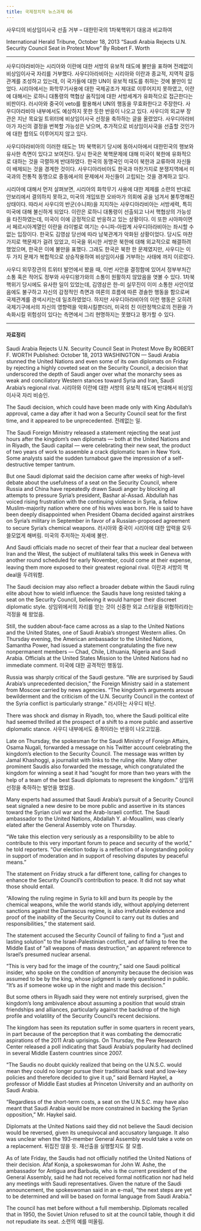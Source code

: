 ```yaml
---
title: 국제정치학 뉴스과제 06
---
```


사우디의 비상임이사국 선출 거부 – 대한민국의 1차북핵위기 대응과 비교하여

International Herald Tribune, October 18, 2013
“Saudi Arabia Rejects U.N. Security Council Seat in Protest Move” By Robert F. Worth

---

사우디아라비아는 시리아와 이란에 대한 서방의 유보적 태도에 불만을 표하며 전례없이 비상임이사국 자리를 거부했다. 사우디아라비아는 시리아와 이란과 종교적, 지역적 갈등관계를 조성하고 있는데, 이 국가들에 대한 UN이 유보적 태도를 취하는 것에 불만이 있었다. 시리아에서는 화학무기사용에 대한 국제공조가 제대로 이루어지지 못하였고, 이란에 대해서는 로하니 대통령의 핵협상 움직임에 대한 서방세계가 유화적으로 접근한다는 비판이다. 러시아와 중국이 veto를 활용해서 UN의 행동을 무효화한다고 주장한다. 사우디아라비아 내부에서도 예상하지 못한 듯한 반응이 나오고 있다. 사우디의 외교부 장관은 지난 목요일 트위터에 비상임이사국 선정을 축하하는 글을 올렸었다. 사우디아라비아가 자신의 결정을 번복할 가능성은 낮으며, 추가적으로 비상임이사국을 선출할 것인가에 대한 합의도 이루어지지 않고 있다.

사우디아라비아의 이러한 태도는 1차 북핵위기 당시에 동아시아에서 대한민국의 행보와 유사한 측면이 있다고 보여진다. 당시 한국은 북핵문제에 대해 미국이 북한에 유화적으로 대하는 것을 극렬하게 반대하였다. 한국의 동맹국인 미국이 북한과 교류하여 자신들이 배제되는 것을 경계한 것이다. 사우디아라비아도 한국과 마찬가지로 분쟁지역에서 미국과의 전통적 동맹으로 중동에서의 문제에서 자신들이 고립되는 것을 경계하고 있다.

시리아에 대해서 먼저 살펴보면, 시리아의 화학무기 사용에 대한 제제를 소련의 반대로 안보리에서 결의하지 못하고, 미국의 개입또한 오바마가 의회에 공을 넘겨서 불투명해진 상태이다. 따라서 사우디의 반군(수니파)을 지지하는 사우디아라비아는 서방세력, 특히 미국에 대해 불신하게 되었다. 이란은 로하니 대통령이 선출되고 나서 핵협상의 가능성을 타진하였는데, 미국이 이에 긍정적으로 반응하고 있는 상황이다. 이 또한 시아파이면서 페르시아계열인 이란을 라이벌로 여기는 수니파-아랍계 사우디아라비아는 좌시할 수 없는 입장이다. 한국도 김영삼 당선에 따라 남북관계가 악화된 상황이었다. 당시도 마찬가지로 핵문제가 걸려 있었고, 미국을 위시한 서방은 북한에 대해 외교적으로 해결하려 했었으며, 한국은 이에 불만을 표했다. 그래도 한국은 북한 한 문제였지만, 사우디는 이 두 가지 문제가 복합적으로 상승작용하여 비상임이사를 거부하는 사태에 까지 이르렀다.

사우디 외무장관의 트위터 발언에서 봤을 때, 이번 사안을 결정함에 있어서 정부부처간 소통 혹은 적어도 정부와 사우디왕가와의 소통이 원활하지 않았음을 엿볼 수 있다. 1차북핵위기 당시에도 유사한 일이 있었는데, 김영삼은 한-미 실무진이 이미 소통한 사안이었음에도 불구하고 자신의 감정적인 측면과 여론의 흐름에 따른 경솔한 행동을 함으로써 국제관계를 경색시키는데 일조하였었다. 하지만 사우디아라비아의 이런 행동은 오히려 국제기구에서의 자신의 영향력을 악화시킬뿐더러, 미국의 친 이란정책으로의 전환을 가속화시킬 위험성이 있다는 측면에서 그리 현명하지는 못했다고 평가할 수 있다.

---

#### 자료정리

Saudi Arabia Rejects U.N. Security Council Seat in Protest Move
By ROBERT F. WORTH
Published: October 18, 2013
 WASHINGTON — Saudi Arabia stunned the United Nations and even some of its own diplomats on Friday by rejecting a highly coveted seat on the Security Council, a decision that underscored the depth of Saudi anger over what the monarchy sees as weak and conciliatory Western stances toward Syria and Iran, Saudi Arabia’s regional rival. 시리아와 이란에 대한 서방의 유보적 태도에 반대해서 비상임이사국 자리 비승인.

The Saudi decision, which could have been made only with King Abdullah’s approval, came a day after it had won a Security Council seat for the first time, and it appeared to be unprecedented. 전례없는 일.

The Saudi Foreign Ministry released a statement rejecting the seat just hours after the kingdom’s own diplomats — both at the United Nations and in Riyadh, the Saudi capital — were celebrating their new seat, the product of two years of work to assemble a crack diplomatic team in New York. Some analysts said the sudden turnabout gave the impression of a self-destructive temper tantrum.

But one Saudi diplomat said the decision came after weeks of high-level debate about the usefulness of a seat on the Security Council, where Russia and China have repeatedly drawn Saudi anger by blocking all attempts to pressure Syria’s president, Bashar al-Assad. Abdullah has voiced rising frustration with the continuing violence in Syria, a fellow Muslim-majority nation where one of his wives was born. He is said to have been deeply disappointed when President Obama decided against airstrikes on Syria’s military in September in favor of a Russian-proposed agreement to secure Syria’s chemical weapons. 러시아와 중국이 시리아에 대한 압력을 모두 쓸모없게 해버림. 미국의 주저하는 자세에 불만.

And Saudi officials made no secret of their fear that a nuclear deal between Iran and the West, the subject of multilateral talks this week in Geneva with another round scheduled for early November, could come at their expense, leaving them more exposed to their greatest regional rival. 이란과 서방의 핵deal을 두려워함.

The Saudi decision may also reflect a broader debate within the Saudi ruling elite about how to wield influence: the Saudis have long resisted taking a seat on the Security Council, believing it would hamper their discreet diplomatic style. 상임위에서의 자리를 얻는 것이 신중한 외교 스타일을 위협하리라는 걱정을 해 왔었음.

Still, the sudden about-face came across as a slap to the United Nations and the United States, one of Saudi Arabia’s strongest Western allies. On Thursday evening, the American ambassador to the United Nations, Samantha Power, had issued a statement congratulating the five new nonpermanent members — Chad, Chile, Lithuania, Nigeria and Saudi Arabia. Officials at the United States Mission to the United Nations had no immediate comment. 미국에 대한 공격적인 행동임.

Russia was sharply critical of the Saudi gesture. “We are surprised by Saudi Arabia’s unprecedented decision,” the Foreign Ministry said in a statement from Moscow carried by news agencies. “The kingdom’s arguments arouse bewilderment and the criticism of the U.N. Security Council in the context of the Syria conflict is particularly strange.” 러시아는 사우디 비난.

There was shock and dismay in Riyadh, too, where the Saudi political elite had seemed thrilled at the prospect of a shift to a more public and assertive diplomatic stance. 사우디 내부에서도 충격이라는 반응이 나오고있음.

Late on Thursday, the spokesman for the Saudi Ministry of Foreign Affairs, Osama Nugali, forwarded a message on his Twitter account celebrating the kingdom’s election to the Security Council. The message was written by Jamal Khashoggi, a journalist with links to the ruling elite. Many other prominent Saudis also forwarded the message, which congratulated the kingdom for winning a seat it had “sought for more than two years with the help of a team of the best Saudi diplomats to represent the kingdom.” 상임위 선정을 축하하는 발언을 했었음.

Many experts had assumed that Saudi Arabia’s pursuit of a Security Council seat signaled a new desire to be more public and assertive in its stances toward the Syrian civil war and the Arab-Israeli conflict. The Saudi ambassador to the United Nations, Abdallah Y. al-Mouallimi, was clearly elated after the General Assembly vote on Thursday.

“We take this election very seriously as a responsibility to be able to contribute to this very important forum to peace and security of the world,” he told reporters. “Our election today is a reflection of a longstanding policy in support of moderation and in support of resolving disputes by peaceful means.”

The statement on Friday struck a far different tone, calling for changes to enhance the Security Council’s contribution to peace. It did not say what those should entail.

“Allowing the ruling regime in Syria to kill and burn its people by the chemical weapons, while the world stands idly, without applying deterrent sanctions against the Damascus regime, is also irrefutable evidence and proof of the inability of the Security Council to carry out its duties and responsibilities,” the statement said.

The statement accused the Security Council of failing to find a “just and lasting solution” to the Israel-Palestinian conflict, and of failing to free the Middle East of “all weapons of mass destruction,” an apparent reference to Israel’s presumed nuclear arsenal.

“This is very bad for the image of the country,” said one Saudi political insider, who spoke on the condition of anonymity because the decision was assumed to be by the king, whose judgment is rarely questioned in public. “It’s as if someone woke up in the night and made this decision.”

But some others in Riyadh said they were not entirely surprised, given the kingdom’s long ambivalence about assuming a position that would strain friendships and alliances, particularly against the backdrop of the high profile and volatility of the Security Council’s recent decisions.

The kingdom has seen its reputation suffer in some quarters in recent years, in part because of the perception that it was combating the democratic aspirations of the 2011 Arab uprisings. On Thursday, the Pew Research Center released a poll indicating that Saudi Arabia’s popularity had declined in several Middle Eastern countries since 2007.

“The Saudis no doubt quickly realized that being on the U.N.S.C. would mean they could no longer pursue their traditional back seat and low-key policies and therefore decided to give it up,” said Bernard Haykel, a professor of Middle East studies at Princeton University and an authority on Saudi Arabia.

“Regardless of the short-term costs, a seat on the U.N.S.C. may have also meant that Saudi Arabia would be more constrained in backing the Syrian opposition,” Mr. Haykel said.

Diplomats at the United Nations said they did not believe the Saudi decision would be reversed, given its unequivocal and accusatory language. It also was unclear when the 193-member General Assembly would take a vote on a replacement. 뒤집진 않을 듯. 재선출을 실행할지도 잘 모름.

As of late Friday, the Saudis had not officially notified the United Nations of their decision. Afaf Konja, a spokeswoman for John W. Ashe, the ambassador for Antigua and Barbuda, who is the current president of the General Assembly, said he had not received formal notification nor had held any meetings with Saudi representatives. Given the nature of the Saudi announcement, the spokeswoman said in an e-mail, “the next steps are yet to be determined and will be based on formal language from Saudi Arabia.”

The council has met before without a full membership. Diplomats recalled that in 1950, the Soviet Union refused to sit at the council table, though it did not repudiate its seat. 소련의 예를 떠올림.
